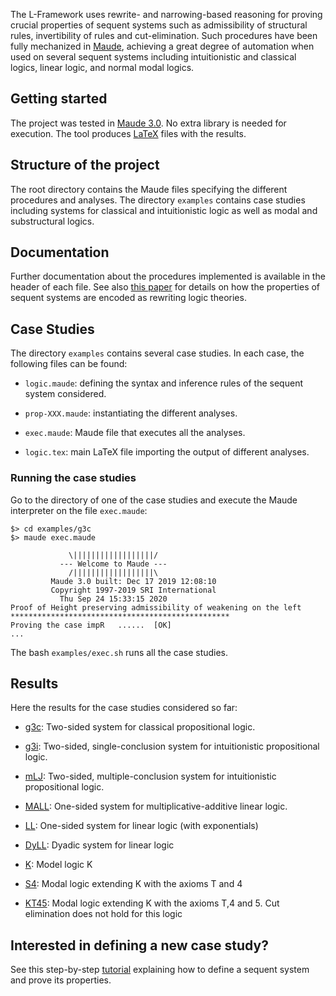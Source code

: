 
The L-Framework uses rewrite- and narrowing-based reasoning for proving crucial
properties of sequent systems such as admissibility of structural rules,
invertibility of rules and cut-elimination. Such procedures have been fully
mechanized in
[Maude](http://maude.cs.illinois.edu/w/index.php/The_Maude_System), achieving a
great degree of automation when used on several sequent systems including
intuitionistic and classical logics, linear logic, and normal modal logics. 

## Getting started

The project was tested in [Maude
3.0](http://maude.cs.illinois.edu/w/index.php/Maude_download_and_installation).
No extra library is needed for execution. The tool produces
[LaTeX](https://en.wikipedia.org/wiki/LaTeX) files with the results. 

## Structure of the project

The root directory contains the Maude files specifying the different procedures
and analyses. The directory `examples` contains case studies including systems
for classical and intuitionistic logic as well as modal and
substructural logics. 


## Documentation

Further documentation about the procedures implemented is available in the
header of each file.  See also [this
paper](https://link.springer.com/chapter/10.1007/978-3-319-99840-4_7) for
details on how the properties of sequent systems are encoded as rewriting logic
theories. 

## Case Studies

The directory `examples` contains several case studies. In each case, the
following files can be found:

- `logic.maude`: defining the syntax and inference rules of the sequent system
  considered.

- `prop-XXX.maude`: instantiating the different analyses. 

- `exec.maude`: Maude file that executes all the analyses. 

- `logic.tex`: main LaTeX file importing the output of different analyses. 

### Running the case studies

Go to the directory of one of the case studies and execute the Maude
interpreter on the file `exec.maude`:

```
$> cd examples/g3c
$> maude exec.maude

		     \||||||||||||||||||/
		   --- Welcome to Maude ---
		     /||||||||||||||||||\
	     Maude 3.0 built: Dec 17 2019 12:08:10
	     Copyright 1997-2019 SRI International
		   Thu Sep 24 15:33:15 2020
Proof of Height preserving admissibility of weakening on the left
*************************************************
Proving the case impR	......	[OK]
...
```

The bash `examples/exec.sh` runs all the case studies. 

## Results

Here the results for the case studies considered so far:

- [g3c](g3c.pdf): Two-sided system for classical propositional logic.

- [g3i](g3i.pdf): Two-sided, single-conclusion system for intuitionistic propositional
  logic.

- [mLJ](mLJ.pdf): Two-sided, multiple-conclusion system for intuitionistic
  propositional logic.

- [MALL](MALL.pdf): One-sided system for multiplicative-additive linear logic.

- [LL](LL.pdf): One-sided system for linear logic (with exponentials)

- [DyLL](DyLL.pdf): Dyadic system for linear logic

- [K](K.pdf): Model logic K

- [S4](S4.pdf): Modal logic extending K with the axioms T and 4

- [KT45](KT45.pdf): Modal logic extending K with the axioms T,4 and 5. Cut
  elimination does not hold for this logic

## Interested in defining a new case study?

See this step-by-step [tutorial](tutorial.md) explaining how to define a
sequent system and prove its properties. 
